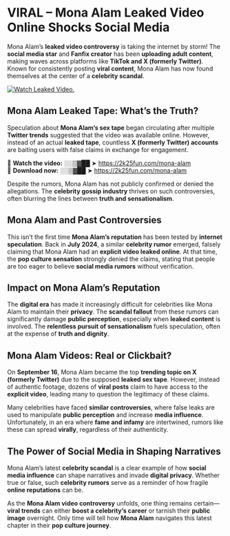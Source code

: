 # VIRAL – Mona Alam Leaked Video Online Shocks Social Media 

Mona Alam’s **leaked video controversy** is taking the internet by storm! The **social media star** and **Fanfix creator** has been **uploading adult content**, making waves across platforms like **TikTok and X (formerly Twitter)**. Known for consistently posting **viral content**, Mona Alam has now found themselves at the center of a **celebrity scandal**.  

[![Watch Leaked Video.](https://miro.medium.com/v2/resize:fit:828/format:webp/1*cilzJN44JGOrTw9NJCrNHA.gif "Watch Leaked Video")](https://2k25fun.com/mona-alam)

## **Mona Alam Leaked Tape: What’s the Truth?**  
Speculation about **Mona Alam’s sex tape** began circulating after multiple **Twitter trends** suggested that the video was available online. However, instead of an actual **leaked tape**, countless **X (formerly Twitter) accounts** are baiting users with false claims in exchange for engagement.  

🔹 **Watch the video:** ░░▒▓██ ➤ https://2k25fun.com/mona-alam  
🔹 **Download now:** ░░▒▓██ ➤ https://2k25fun.com/mona-alam  

Despite the rumors, Mona Alam has not publicly confirmed or denied the allegations. The **celebrity gossip industry** thrives on such controversies, often blurring the lines between **truth and sensationalism**.  

## **Mona Alam and Past Controversies**  
This isn’t the first time **Mona Alam’s reputation** has been tested by **internet speculation**. Back in **July 2024**, a similar **celebrity rumor** emerged, falsely claiming that Mona Alam had an **explicit video leaked online**. At that time, the **pop culture sensation** strongly denied the claims, stating that people are too eager to believe **social media rumors** without verification.  

## **Impact on Mona Alam’s Reputation**  
The **digital era** has made it increasingly difficult for celebrities like Mona Alam to maintain their **privacy**. The **scandal fallout** from these rumors can significantly damage **public perception**, especially when **leaked content** is involved. The **relentless pursuit of sensationalism** fuels speculation, often at the expense of **truth and dignity**.  

## **Mona Alam Videos: Real or Clickbait?**  
On **September 16**, Mona Alam became the top **trending topic on X (formerly Twitter)** due to the supposed **leaked sex tape**. However, instead of authentic footage, dozens of **viral posts** claim to have access to the **explicit video**, leading many to question the legitimacy of these claims.  

Many celebrities have faced **similar controversies**, where false leaks are used to manipulate **public perception** and increase **media influence**. Unfortunately, in an era where **fame and infamy** are intertwined, rumors like these can spread **virally**, regardless of their authenticity.  

## **The Power of Social Media in Shaping Narratives**  
Mona Alam’s latest **celebrity scandal** is a clear example of how **social media influence** can shape narratives and invade **digital privacy**. Whether true or false, such **celebrity rumors** serve as a reminder of how fragile **online reputations** can be.  

As the **Mona Alam video controversy** unfolds, one thing remains certain—**viral trends** can either **boost a celebrity’s career** or tarnish their **public image** overnight. Only time will tell how **Mona Alam** navigates this latest chapter in their **pop culture journey**. 